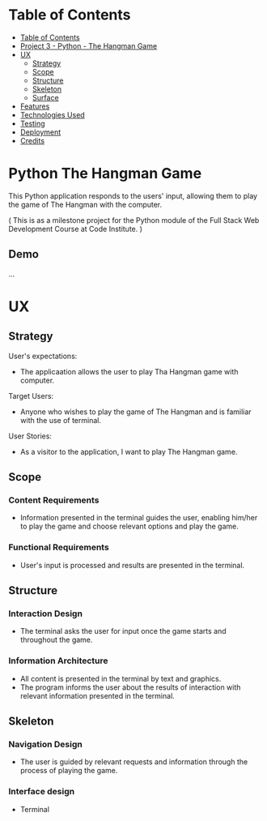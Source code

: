 # Table of Contents

- [Table of Contents](#table-of-contents)
- [Project 3 - Python - The Hangman Game ](#python-the-hangman-game)
- [UX](#ux)
    - [Strategy](#strategy)
    - [Scope](#scope)
    - [Structure](#structure)
    - [Skeleton](#skeleton)
    - [Surface](#surface)
- [Features](#features)
- [Technologies Used](#technologies-used)
- [Testing](#testing)
- [Deployment](#deployment)
- [Credits](#credits)


# Python The Hangman Game

This Python application responds to the users' input, allowing them to play the game of The Hangman with the computer.

( This is as a milestone project for the Python module of the Full Stack Web Development Course at Code Institute. )


## Demo

...


# UX

## Strategy

User's expectations:
* The applicaation allows the user to play Tha Hangman game with computer.

Target Users:
* Anyone who wishes to play the game of The Hangman and is familiar with the use of terminal.

User Stories:
* As a visitor to the application, I want to play The Hangman game.

## Scope

### Content Requirements
* Information presented in the terminal guides the user, enabling him/her to play the game and choose relevant options and play the game.

### Functional Requirements
* User's input is processed and results are presented in the terminal.

## Structure

### Interaction Design

* The terminal asks the user for input once the game starts and throughout the game.

### Information Architecture

* All content is presented in the terminal by text and graphics.
* The program informs the user about the results of interaction with relevant information presented in the terminal.

## Skeleton

### Navigation Design

* The user is guided by relevant requests and information through the process of playing the game.

### Interface design

* Terminal